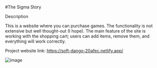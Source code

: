  #The Sigma Story 

Description

This is a website where you can purchase games. The functionality is not extensive but well thought-out (I hope). The main feature of the site is working with the shopping cart; users can add items, remove them, and everything will work correctly.

Project website link: https://soft-dango-20afec.netlify.app/

![image](https://github.com/user-attachments/assets/25a7e04d-437e-4ee0-9e1b-1325b2e87b7e)
